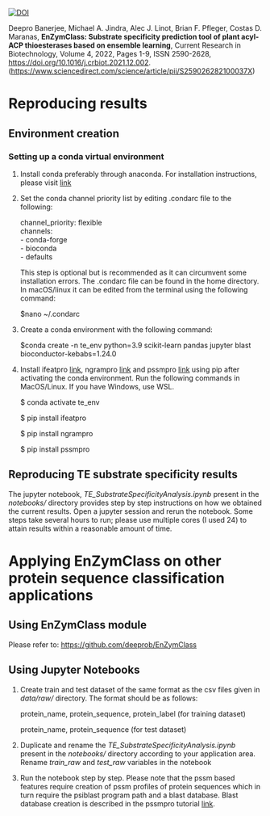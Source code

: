 

[![DOI](https://zenodo.org/badge/286865245.svg)](https://zenodo.org/badge/latestdoi/286865245)


Deepro Banerjee, Michael A. Jindra, Alec J. Linot, Brian F. Pfleger, Costas D. Maranas,
**EnZymClass: Substrate specificity prediction tool of plant acyl-ACP thioesterases based on ensemble learning**,
Current Research in Biotechnology,
Volume 4,
2022,
Pages 1-9,
ISSN 2590-2628,
https://doi.org/10.1016/j.crbiot.2021.12.002.
(https://www.sciencedirect.com/science/article/pii/S259026282100037X)


# Reproducing results

## Environment creation

### Setting up a conda virtual environment
1.  Install conda preferably through anaconda. For installation instructions, please visit [link](https://docs.anaconda.com/anaconda/install/)

2. Set the conda channel priority list by editing .condarc file to the following:

    channel_priority: flexible \
    channels:\
     \- conda-forge\
     \- bioconda\
     \- defaults

    This step is optional but is recommended as it can circumvent some installation errors. The .condarc file can be found in the home directory. In macOS/linux it can be edited from the terminal using the following command: 
    
    \$nano ~/.condarc
    
3. Create a conda environment with the following command:

   $conda create -n te_env python=3.9 scikit-learn pandas jupyter blast bioconductor-kebabs=1.24.0

4. Install ifeatpro [link](https://pypi.org/project/ifeatpro/), ngrampro [link](https://pypi.org/project/ngrampro/) and pssmpro [link](https://pypi.org/project/pssmpro/) using pip after activating the conda environment. Run the following commands in MacOS/Linux. If you have Windows, use WSL.
   
   \$ conda activate te_env
   
   \$ pip install ifeatpro
   
   \$ pip install ngrampro
   
   \$ pip install pssmpro


## Reproducing TE substrate specificity results 
The jupyter notebook, *TE_SubstrateSpecificityAnalysis.ipynb* present in the *notebooks/* directory provides step by step instructions on how we obtained the current results. Open a jupyter session and rerun the notebook. Some steps take several hours to run; please use multiple cores (I used 24) to attain results within a reasonable amount of time.  


# Applying EnZymClass on other protein sequence classification applications

## Using EnZymClass module
Please refer to: https://github.com/deeprob/EnZymClass

## Using Jupyter Notebooks
1. Create train and test dataset of the same format as the csv files given in *data/raw/* directory. The format should be as follows:

    protein_name, protein_sequence, protein_label (for training dataset)
    
    protein_name, protein_sequence (for test dataset)
    
    
2. Duplicate and rename the *TE_SubstrateSpecificityAnalysis.ipynb* present in the *notebooks/* directory according to your application area. Rename *train_raw* and *test_raw* variables in the notebook

3. Run the notebook step by step. Please note that the pssm based features require creation of pssm profiles of protein sequences which in turn require the psiblast program path and a blast database. Blast database creation is described in the pssmpro tutorial [link](https://pypi.org/project/pssmpro/).

